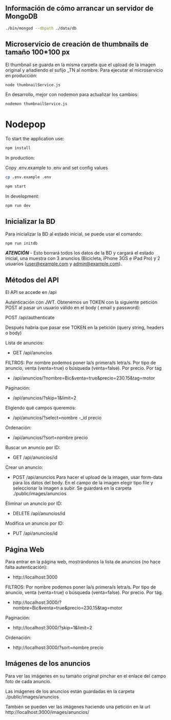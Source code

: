 ## Información de cómo arrancar un servidor de MongoDB

```sh
./bin/mongod --dbpath ./data/db
```

## Microservicio de creación de thumbnails de tamaño 100*100 px
El thumbnail se guarda en la misma carpeta que el upload de la imagen original y añadiendo el sufijo _TN al nombre.
Para ejecutar el microservicio en producción:
```sh
node thumbnailService.js
```
En desarrollo, mejor con nodemon para actualizar los cambios:
```sh
nodemon thumbnailService.js
```


# Nodepop

To start the application use:

```sh
npm install
```

In production:

Copy .env.example to .env and set config values

```sh
cp .env.example .env
```

```sh
npm start
```

In development:

```sh
npm run dev
```

## Inicializar la BD

Para inicializar la BD al estado inicial, se puede usar el comando:

```sh
npm run initdb
```

***ATENCIÓN*** - Esto borrará todos los datos de la BD y cargará el estado inicial, una muestra con 3 anuncios (Bicicleta, iPhone 3GS e iPad Pro) y 2 usuarios (user@example.com y admin@example.com).   

## Métodos del API

El API se accede en /api

Autenticación con JWT. Obtenemos un TOKEN con la siguiente petición POST al pasar un usuario válido en el body ( email y password):

POST  /api/authenticate


Después habría que pasar ese TOKEN en la petición (query string, headers o body)

Lista de anuncios:

- GET  /api/anuncios

FILTROS:
Por nombre podemos poner la/s primera/s letra/s.
Por tipo de anuncio, venta (venta=true) o búsqueda (venta=false).
Por precio.
Por tag
- /api/anuncios/?nombre=Bic&venta=true&precio=230.15&tag=motor

Paginación:
- /api/anuncios/?skip=1&limit=2

Eligiendo qué campos queremos:
- /api/anuncios/?select=nombre -_id precio

Ordenación:
- /api/anuncios/?sort=nombre precio


Buscar un anuncio por ID:

- GET  /api/anuncios/id

Crear un anuncio:

- POST  /api/anuncios
Para hacer el upload de la imagen, usar form-data para los datos del body. En el campo de la imagen elegir tipo file y seleccionar la imagen a subir. Se guardará en la carpeta ./public/images/anuncios

Eliminar un anuncio por ID:

- DELETE  /api/anuncios/id

Modifica un anuncio por ID:

- PUT  /api/anuncios/id


## Página Web

Para entrar en la página web, mostrándonos la lista de anuncios (no hace falta autenticación):
- http://localhost:3000

FILTROS:
Por nombre podemos poner la/s primera/s letra/s.
Por tipo de anuncio, venta (venta=true) o búsqueda (venta=false).
Por precio.
Por tag.
- http://localhost:3000/?nombre=Bic&venta=true&precio=230.15&tag=motor

Paginación:
- http://localhost:3000/?skip=1&limit=2

Ordenación:
- http://localhost:3000/?sort=nombre precio



## Imágenes de los anuncios
Para ver las imágenes en su tamaño original pinchar en el enlace del campo foto de cada anuncio.

Las imágenes de los anuncios están guardadas en la carpeta ./public/images/anuncios

También se pueden ver las imágenes haciendo una petición en la url http://localhost:3000/images/anuncios/<imagen>